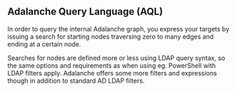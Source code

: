 ## Adalanche Query Language (AQL)

In order to query the internal Adalanche graph, you express your targets by issuing a search for starting nodes traversing zero to many edges and ending at a certain node.

Searches for nodes are defined more or less using LDAP query syntax, so the same options and requirements as when using eg. PowerShell with LDAP filters apply. Adalanche offers some more filters and expressions though in addition to standard AD LDAP filters.

